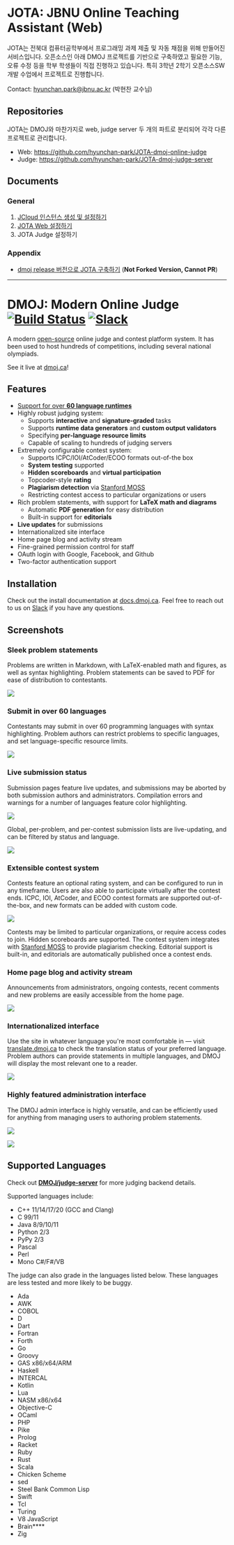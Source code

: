 # JOTA: JBNU Online Teaching Assistant **(Web)**

JOTA는 전북대 컴퓨터공학부에서 프로그래밍 과제 제출 및 자동 채점을 위해 만들어진 서비스입니다. 오픈소스인 아래 DMOJ 프로젝트를 기반으로 구축하였고 필요한 기능, 오류 수정 등을 학부 학생들이 직접 진행하고 있습니다. 특히 3학년 2학기 오픈소스SW개발 수업에서 프로젝트로 진행합니다. 

Contact: hyunchan.park@jbnu.ac.kr (박현찬 교수님)

## Repositories
JOTA는 DMOJ와 마찬가지로 web, judge server 두 개의 파트로 분리되어 각각 다른 프로젝트로 관리합니다.
- Web: https://github.com/hyunchan-park/JOTA-dmoj-online-judge
- Judge: https://github.com/hyunchan-park/JOTA-dmoj-judge-server

## Documents
### General
1. [JCloud 인스턴스 생성 및 설정하기](docs/README_JCLOUD.md)
2. [JOTA Web 설정하기](docs/README_JOTA_WEB.md)
3. JOTA Judge 설정하기

### Appendix
- [dmoj release 버전으로 JOTA 구축하기](https://github.com/hyunchan-park/JOTA-dmoj-online-judge/blob/master/docs/jota%20%EC%8A%A4%EB%83%85%EC%83%B7%20%EC%82%AC%EC%9A%A9%EB%B2%95.md) (**Not Forked Version, Cannot PR**)

-----

# DMOJ: Modern Online Judge [![Build Status](https://github.com/DMOJ/online-judge/workflows/build/badge.svg)](https://github.com/DMOJ/online-judge/actions/) [![Slack](https://slack.dmoj.ca/badge.svg)](https://slack.dmoj.ca)

A modern [open-source](https://github.com/DMOJ/online-judge/blob/master/LICENSE) online judge and contest platform system. It has been used to host hundreds of competitions, including several national olympiads.

See it live at [dmoj.ca](https://dmoj.ca/)!

## Features

* [Support for over **60 language runtimes**](https://github.com/DMOJ/online-judge#supported-languages)
* Highly robust judging system:
   * Supports **interactive** and **signature-graded** tasks
   * Supports **runtime data generators** and **custom output validators** 
   * Specifying **per-language resource limits**
   * Capable of scaling to hundreds of judging servers
* Extremely configurable contest system:
   * Supports ICPC/IOI/AtCoder/ECOO formats out-of-the box
   * **System testing** supported
   * **Hidden scoreboards** and **virtual participation**
   * Topcoder-style **rating**
   * **Plagiarism detection** via [Stanford MOSS](https://theory.stanford.edu/~aiken/moss/)
   * Restricting contest access to particular organizations or users
* Rich problem statements, with support for **LaTeX math and diagrams**
   * Automatic **PDF generation** for easy distribution
   * Built-in support for **editorials**
* **Live updates** for submissions
* Internationalized site interface
* Home page blog and activity stream
* Fine-grained permission control for staff
* OAuth login with Google, Facebook, and Github
* Two-factor authentication support

## Installation

Check out the install documentation at [docs.dmoj.ca](https://docs.dmoj.ca/#/site/installation). Feel free to reach out to us on [Slack](https://slack.dmoj.ca) if you have any questions.

## Screenshots

### Sleek problem statements
Problems are written in Markdown, with LaTeX-enabled math and figures, as well as syntax highlighting. Problem statements can be saved to PDF for ease of distribution to contestants.


![](https://i.imgur.com/7KD7h5r.png)


### Submit in over 60 languages
Contestants may submit in over 60 programming languages with syntax highlighting. Problem authors can restrict problems to specific languages, and set language-specific resource limits. 


![](https://i.imgur.com/8CjfHQb.png)


### Live submission status
Submission pages feature live updates, and submissions may be aborted by both submission authors and administrators. Compilation errors and warnings for a number of languages feature color highlighting.


![](https://i.imgur.com/Hom0U3R.png)


Global, per-problem, and per-contest submission lists are live-updating, and can be filtered by status and language.


![](https://i.imgur.com/rc7orzj.png)


### Extensible contest system
Contests feature an optional rating system, and can be configured to run in any timeframe. Users are also able to participate virtually after the contest ends. ICPC, IOI, AtCoder, and ECOO contest formats are supported out-of-the-box, and new formats can be added with custom code.


![](https://i.imgur.com/0V1fzZi.png)


Contests may be limited to particular organizations, or require access codes to join. Hidden scoreboards are supported. The contest system integrates with [Stanford MOSS](https://theory.stanford.edu/~aiken/moss/) to provide plagiarism checking. 
Editorial support is built-in, and editorials are automatically published once a contest ends.


### Home page blog and activity stream

Announcements from administrators, ongoing contests, recent comments and new problems are easily accessible from the home page.

![](https://i.imgur.com/zpQAoDB.png)


### Internationalized interface
Use the site in whatever language you're most comfortable in &mdash; visit [translate.dmoj.ca](https://translate.dmoj.ca/) to check the translation status of your preferred language. Problem authors can provide statements in multiple languages, and DMOJ will display the most relevant one to a reader.


![](https://i.imgur.com/OeuI0o5.png)



### Highly featured administration interface
The DMOJ admin interface is highly versatile, and can be efficiently used for anything from managing users to authoring problem statements.


![](https://dmoj.ml/data/_other/readme/problem-admin.png)

![](https://dmoj.ml/data/_other/readme/admin-dashboard.png)

## Supported Languages

Check out [**DMOJ/judge-server**](https://github.com/DMOJ/judge-server) for more judging backend details.

Supported languages include:
* C++ 11/14/17/20 (GCC and Clang)
* C 99/11
* Java 8/9/10/11
* Python 2/3
* PyPy 2/3
* Pascal
* Perl
* Mono C#/F#/VB

The judge can also grade in the languages listed below. These languages are less tested and more likely to be buggy.
* Ada
* AWK
* COBOL
* D
* Dart
* Fortran
* Forth
* Go
* Groovy
* GAS x86/x64/ARM
* Haskell
* INTERCAL
* Kotlin
* Lua
* NASM x86/x64
* Objective-C
* OCaml
* PHP
* Pike
* Prolog
* Racket
* Ruby
* Rust
* Scala
* Chicken Scheme
* sed
* Steel Bank Common Lisp
* Swift
* Tcl
* Turing
* V8 JavaScript
* Brain\*\*\*\*
* Zig
